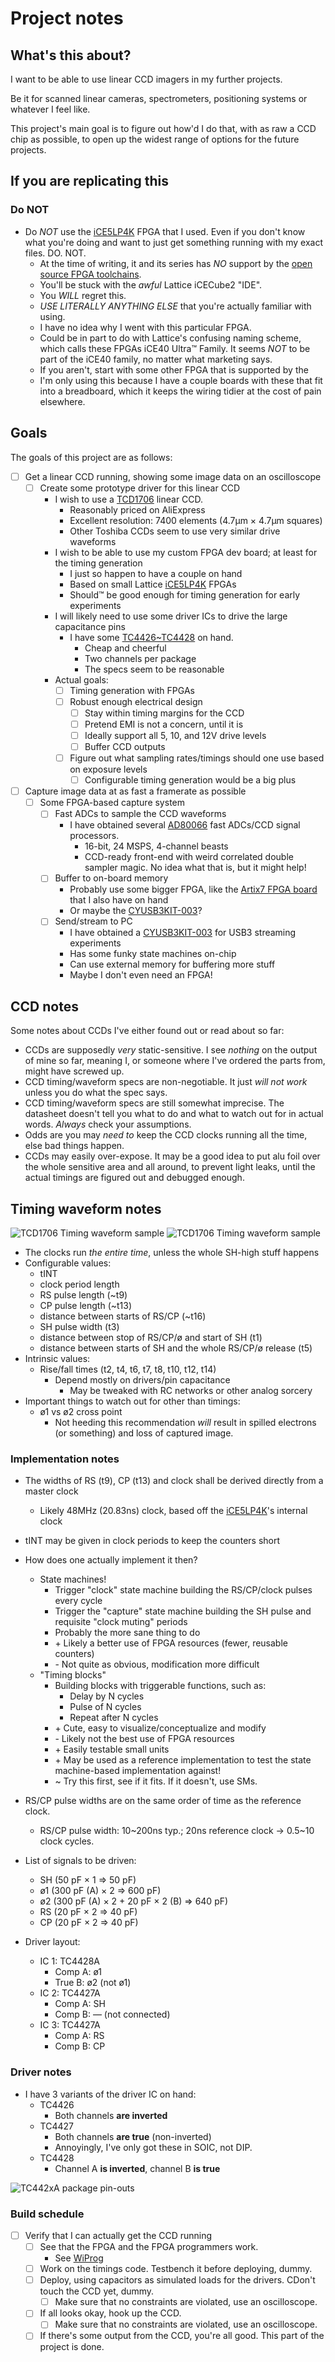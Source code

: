 # Project notes

## What's this about?

I want to be able to use linear CCD imagers in my further projects.

Be it for scanned linear cameras, spectrometers, positioning systems or whatever I feel like.

This project's main goal is to figure out how'd I do that, with as raw a CCD chip as possible, to open up the widest
range of options for the future projects.

## If you are replicating this

### Do NOT

- Do _NOT_ use the [iCE5LP4K][datasheet-ice5lp4k] FPGA that I used. Even if you don't know what you're doing and want to
  just get something running with my exact files. DO. NOT.
    - At the time of writing, it and its series has _NO_ support by
      the [open source FPGA toolchains](https://github.com/YosysHQ/fpga-toolchain).
    - You'll be stuck with the _awful_ Lattice iCECube2 "IDE".
    - You _WILL_ regret this.
    - _USE LITERALLY ANYTHING ELSE_ that you're actually familiar with using.
    - I have no idea why I went with this particular FPGA.
    - Could be in part to do with Lattice's confusing naming scheme, which calls these FPGAs iCE40 Ultra™ Family.
      It seems _NOT_ to be part of the iCE40 family, no matter what marketing says.
    - If you aren't, start with some other FPGA that is supported by the
    - I'm only using this because I have a couple boards with these that fit into a breadboard,
      which it keeps the wiring tidier at the cost of pain elsewhere.

## Goals

The goals of this project are as follows:

- [ ] Get a linear CCD running, showing some image data on an oscilloscope
    - [ ] Create some prototype driver for this linear CCD
        - I wish to use a [TCD1706][datasheet-tcd1706] linear CCD.
            - Reasonably priced on AliExpress
            - Excellent resolution: 7400 elements (4.7µm × 4.7µm squares)
            - Other Toshiba CCDs seem to use very similar drive waveforms
        - I wish to be able to use my custom FPGA dev board; at least for the timing generation
            - I just so happen to have a couple on hand
            - Based on small Lattice [iCE5LP4K][datasheet-ice5lp4k] FPGAs
            - Should™ be good enough for timing generation for early experiments
        - I will likely need to use some driver ICs to drive the large capacitance pins
            - I have some [TC4426~TC4428][datasheet-tc442x] on hand.
                - Cheap and cheerful
                - Two channels per package
                - The specs seem to be reasonable
        - Actual goals:
            - [ ] Timing generation with FPGAs
            - [ ] Robust enough electrical design
                - [ ] Stay within timing margins for the CCD
                - [ ] Pretend EMI is not a concern, until it is
                - [ ] Ideally support all 5, 10, and 12V drive levels
                - [ ] Buffer CCD outputs
            - [ ] Figure out what sampling rates/timings should one use based on exposure levels
                - [ ] Configurable timing generation would be a big plus
- [ ] Capture image data at as fast a framerate as possible
    - [ ] Some FPGA-based capture system
        - [ ] Fast ADCs to sample the CCD waveforms
            - I have obtained several [AD80066][datasheet-ad80066] fast ADCs/CCD signal processors.
                - 16-bit, 24 MSPS, 4-channel beasts
                - CCD-ready front-end with weird correlated double sampler magic. No idea what that is, but it might
                  help!
        - [ ] Buffer to on-board memory
            - Probably use some bigger FPGA, like the [Artix7 FPGA board][datasheet-qmtech-artix] that I also have on
              hand
            - Or maybe the [CYUSB3KIT-003][datasheet-cyusb3kit]?
        - [ ] Send/stream to PC
            - I have obtained a [CYUSB3KIT-003][datasheet-cyusb3kit] for USB3 streaming experiments
            - Has some funky state machines on-chip
            - Can use external memory for buffering more stuff
            - Maybe I don't even need an FPGA!

## CCD notes

Some notes about CCDs I've either found out or read about so far:

- CCDs are supposedly _very_ static-sensitive. I see _nothing_ on the output of mine so far, meaning I, or someone where
  I've ordered the parts from, might have screwed up.
- CCD timing/waveform specs are non-negotiable. It just _will not work_ unless you do what the spec says.
- CCD timing/waveform specs are still somewhat imprecise. The datasheet doesn't tell you what to do and what to watch
  out for in actual words. _Always_ check your assumptions.
- Odds are you may _need to_ keep the CCD clocks running all the time, else bad things happen.
- CCDs may easily over-expose. It may be a good idea to put alu foil over the whole sensitive area and all around, to
  prevent light leaks, until the actual timings are figured out and debugged enough.

## Timing waveform notes

![TCD1706 Timing waveform sample](resources/tcd1706-timings-1.png)
![TCD1706 Timing waveform sample](resources/tcd1706-timings-2.png)

- The clocks run _the entire time_, unless the whole SH-high stuff happens
- Configurable values:
    - tINT
    - clock period length
    - RS pulse length (~t9)
    - CP pulse length (~t13)
    - distance between starts of RS/CP (~t16)
    - SH pulse width (t3)
    - distance between stop of RS/CP/ø and start of SH (t1)
    - distance between starts of SH and the whole RS/CP/ø release (t5)
- Intrinsic values:
    - Rise/fall times (t2, t4, t6, t7, t8, t10, t12, t14)
        - Depend mostly on drivers/pin capacitance
            - May be tweaked with RC networks or other analog sorcery
- Important things to watch out for other than timings:
    - ø1 vs ø2 cross point
        - Not heeding this recommendation _will_ result in spilled electrons (or something) and loss of captured image.

### Implementation notes

- The widths of RS (t9), CP (t13) and clock shall be derived directly from a master clock
    - Likely 48MHz (20.83ns) clock, based off the [iCE5LP4K][datasheet-ice5lp4k]'s internal clock
- tINT may be given in clock periods to keep the counters short
- How does one actually implement it then?
    - State machines!
        - Trigger "clock" state machine building the RS/CP/clock pulses every cycle
        - Trigger the "capture" state machine building the SH pulse and requisite "clock muting" periods
        - Probably the more sane thing to do
        - \+ Likely a better use of FPGA resources (fewer, reusable counters)
        - \- Not quite as obvious, modification more difficult
    - "Timing blocks"
        - Building blocks with triggerable functions, such as:
            - Delay by N cycles
            - Pulse of N cycles
            - Repeat after N cycles
        - \+ Cute, easy to visualize/conceptualize and modify
        - \- Likely not the best use of FPGA resources
        - \+ Easily testable small units
        - \+ May be used as a reference implementation to test the state machine-based implementation against!
        - \~ Try this first, see if it fits. If it doesn't, use SMs.
- RS/CP pulse widths are on the same order of time as the reference clock.
    - RS/CP pulse width: 10\~200ns typ.; 20ns reference clock -> 0.5\~10 clock cycles.


- List of signals to be driven:
    - SH (50 pF × 1 ⇒ 50 pF)
    - ø1 (300 pF (A) × 2 ⇒ 600 pF)
    - ø2 (300 pF (A) × 2 + 20 pF × 2 (B) ⇒ 640 pF)
    - RS (20 pF × 2 ⇒ 40 pF)
    - CP (20 pF × 2 ⇒ 40 pF)
- Driver layout:
    - IC 1: TC4428A
        - Comp A: ø1
        - True B: ø2 (not ø1)
    - IC 2: TC4427A
        - Comp A: SH
        - Comp B: — (not connected)
    - IC 3: TC4427A
        - Comp A: RS
        - Comp B: CP

### Driver notes

- I have 3 variants of the driver IC on hand:
    - TC4426
        - Both channels **are inverted**
    - TC4427
        - Both channels **are true** (non-inverted)
        - Annoyingly, I've only got these in SOIC, not DIP.
    - TC4428
        - Channel A **is inverted**, channel B **is true**

![TC442xA package pin-outs](resources/tc442x-pinouts.png)



### Build schedule

- [ ] Verify that I can actually get the CCD running
    - [ ] See that the FPGA and the FPGA programmers work.
        - See [WiProg](https://github.com/kutis96/wiprog)
    - [ ] Work on the timings code. Testbench it before deploying, dummy.
    - [ ] Deploy, using capacitors as simulated loads for the drivers. CDon't touch the CCD yet, dummy.
        - [ ] Make sure that no constraints are violated, use an oscilloscope.
    - [ ] If all looks okay, hook up the CCD.
        - [ ] Make sure that no constraints are violated, use an oscilloscope.
    - [ ] If there's some output from the CCD, you're all good. This part of the project is done.

[datasheet-tcd1706]: https://toshiba.semicon-storage.com/info/docget.jsp?did=60748&prodName=TCD1706DG

[datasheet-ice5lp4k]: https://eu.mouser.com/datasheet/2/225/lattice_ice40ultra-1174814.pdf

[datasheet-tc442x]: https://www.tme.eu/Document/1c686891e827f551e3ee5b44a35f43a9/tc4427a.pdf

[datasheet-cyusb3kit]: https://www.infineon.com/cms/en/product/evaluation-boards/cyusb3kit-003/

[datasheet-ad80066]: https://www.analog.com/media/en/technical-documentation/data-sheets/AD80066.pdf

[datasheet-qmtech-artix]: https://github.com/kutis96/QM_XC7A35T_SDRAM
